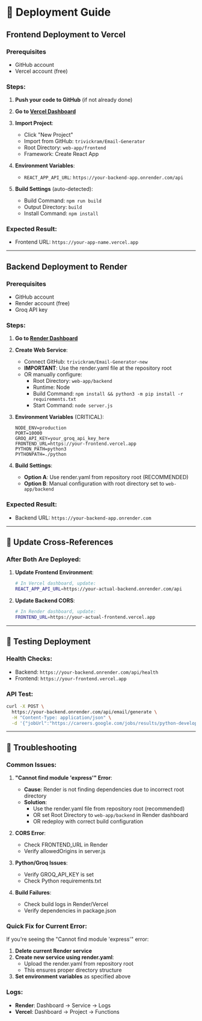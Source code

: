 # 🚀 Deployment Guide

## Frontend Deployment to Vercel

### Prerequisites
- GitHub account
- Vercel account (free)

### Steps:

1. **Push your code to GitHub** (if not already done)
2. **Go to [Vercel Dashboard](https://vercel.com/dashboard)**
3. **Import Project**:
   - Click "New Project"
   - Import from GitHub: `trivickram/Email-Generator`
   - Root Directory: `web-app/frontend`
   - Framework: Create React App

4. **Environment Variables**:
   - `REACT_APP_API_URL`: `https://your-backend-app.onrender.com/api`

5. **Build Settings** (auto-detected):
   - Build Command: `npm run build`
   - Output Directory: `build`
   - Install Command: `npm install`

### Expected Result:
- Frontend URL: `https://your-app-name.vercel.app`

---

## Backend Deployment to Render

### Prerequisites
- GitHub account  
- Render account (free)
- Groq API key

### Steps:

1. **Go to [Render Dashboard](https://render.com/dashboard)**
2. **Create Web Service**:
   - Connect GitHub: `trivickram/Email-Generator-new`
   - **IMPORTANT**: Use the render.yaml file at the repository root
   - OR manually configure:
     - Root Directory: `web-app/backend`
     - Runtime: Node
     - Build Command: `npm install && python3 -m pip install -r requirements.txt`
     - Start Command: `node server.js`

3. **Environment Variables** (CRITICAL):
   ```
   NODE_ENV=production
   PORT=10000
   GROQ_API_KEY=your_groq_api_key_here
   FRONTEND_URL=https://your-frontend.vercel.app
   PYTHON_PATH=python3
   PYTHONPATH=./python
   ```

4. **Build Settings**:
   - **Option A**: Use render.yaml from repository root (RECOMMENDED)
   - **Option B**: Manual configuration with root directory set to `web-app/backend`

### Expected Result:
- Backend URL: `https://your-backend-app.onrender.com`

---

## 🔗 Update Cross-References

### After Both Are Deployed:

1. **Update Frontend Environment**:
   ```bash
   # In Vercel dashboard, update:
   REACT_APP_API_URL=https://your-actual-backend.onrender.com/api
   ```

2. **Update Backend CORS**:
   ```bash
   # In Render dashboard, update:
   FRONTEND_URL=https://your-actual-frontend.vercel.app
   ```

---

## 🧪 Testing Deployment

### Health Checks:
- Backend: `https://your-backend.onrender.com/api/health`
- Frontend: `https://your-frontend.vercel.app`

### API Test:
```bash
curl -X POST \
  https://your-backend.onrender.com/api/email/generate \
  -H "Content-Type: application/json" \
  -d '{"jobUrl":"https://careers.google.com/jobs/results/python-developer"}'
```

---

## 🔧 Troubleshooting

### Common Issues:

1. **"Cannot find module 'express'" Error**:
   - **Cause**: Render is not finding dependencies due to incorrect root directory
   - **Solution**: 
     - Use the render.yaml file from repository root (recommended)
     - OR set Root Directory to `web-app/backend` in Render dashboard
     - OR redeploy with correct build configuration

2. **CORS Error**:
   - Check FRONTEND_URL in Render
   - Verify allowedOrigins in server.js

3. **Python/Groq Issues**:
   - Verify GROQ_API_KEY is set
   - Check Python requirements.txt

4. **Build Failures**:
   - Check build logs in Render/Vercel
   - Verify dependencies in package.json

### Quick Fix for Current Error:

If you're seeing the "Cannot find module 'express'" error:

1. **Delete current Render service**
2. **Create new service using render.yaml**:
   - Upload the render.yaml from repository root
   - This ensures proper directory structure
3. **Set environment variables** as specified above

### Logs:
- **Render**: Dashboard → Service → Logs
- **Vercel**: Dashboard → Project → Functions
